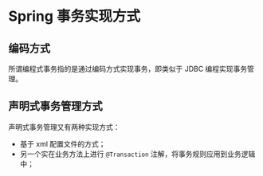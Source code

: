 # Spring 事务实现方式

## 编码方式

所谓编程式事务指的是通过编码方式实现事务，即类似于 JDBC 编程实现事务管理。

## 声明式事务管理方式

声明式事务管理又有两种实现方式：

- 基于 xml 配置文件的方式；
- 另一个实在业务方法上进行 `@Transaction` 注解，将事务规则应用到业务逻辑中；